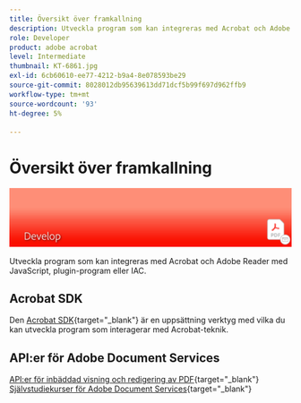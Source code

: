 ```yaml
---
title: Översikt över framkallning
description: Utveckla program som kan integreras med Acrobat och Adobe Reader med JavaScript, plugin-program eller IAC
role: Developer
product: adobe acrobat
level: Intermediate
thumbnail: KT-6861.jpg
exl-id: 6cb60610-ee77-4212-b9a4-8e078593be29
source-git-commit: 8028012db95639613dd71dcf5b99f697d962ffb9
workflow-type: tm+mt
source-wordcount: '93'
ht-degree: 5%

---
```


# Översikt över framkallning

![Acrobat-framkallningsbild](../assets/Hero-Develop.png)

Utveckla program som kan integreras med Acrobat och Adobe Reader med JavaScript, plugin-program eller IAC.

## Acrobat SDK

Den [Acrobat SDK](https://www.adobe.io/apis/documentcloud/acrobat.html){target=&quot;_blank&quot;} är en uppsättning verktyg med vilka du kan utveckla program som interagerar med Acrobat-teknik.

## API:er för Adobe Document Services

[API:er för inbäddad visning och redigering av PDF](https://www.adobe.io/apis/documentcloud/dcsdk/){target=&quot;_blank&quot;}
[Självstudiekurser för Adobe Document Services](https://experienceleague.adobe.com/docs/document-services/tutorials/overview.html){target=&quot;_blank&quot;}
